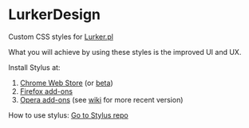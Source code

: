 # LurkerDesign

Custom CSS styles for [Lurker.pl](https://lurker.pl)

What you will achieve by using these styles is the improved UI and UX.

Install Stylus at:
1. [Chrome Web Store](https://chrome.google.com/webstore/detail/stylus/clngdbkpkpeebahjckkjfobafhncgmne) (or [beta](https://chrome.google.com/webstore/detail/stylus-beta/apmmpaebfobifelkijhaljbmpcgbjbdo))
2. [Firefox add-ons](https://addons.mozilla.org/firefox/addon/styl-us/)
3. [Opera add-ons](https://addons.opera.com/extensions/details/stylus/) (see [wiki](https://github.com/openstyles/stylus/wiki/Opera,-Outdated-Stylus) for more recent version)

How to use stylus: [Go to Stylus repo](https://github.com/openstyles/stylus)